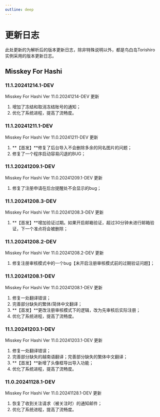 ```yaml
---
outline: deep
---
```


# 更新日志

此处更新的为解析后的版本更新日志，除非特殊说明以外，都是鸟白岛Torishiro实例采用的版本更新日志。

## Misskey For Hashi

### 11.1.20241214.1-DEV 

Misskey For Hashi Ver 11.0.20241214-DEV 更新

1. 增加了冻结和取消冻结账号的通知；
2. 优化了系统进程，提高了流畅度。

### 11.1.20241211.1-DEV 

Misskey For Hashi Ver 11.0.20241211-DEV 更新

1.  **【首发】**修复了后台导入不会删除多余的同名图片的问题；
2. 修复了一个程序启动容易闪退的BUG；

### 11.1.20241209.1-DEV 

Misskey For Hashi Ver 11.0.20241209.1-DEV 更新

1. 修复了注册申请在后台提醒处不会显示的bug；

### 11.1.20241208.3-DEV 

Misskey For Hashi Ver 11.0.20241208.3-DEV 更新

1.  **【首发】**增加验证过期。如果开启邮箱验证，超过30分钟未进行邮箱验证，下一个准点将会被删除；

### 11.1.20241208.2-DEV 

Misskey For Hashi Ver 11.0.20241208.2-DEV 更新

1. 修复注册审核模式中的一个bug【未开启注册审核模式前的过期验证问题】；

### 11.1.20241208.1-DEV 

Misskey For Hashi Ver 11.0.20241208.1-DEV 更新

1. 修复一处翻译错误；
2. 完善部分缺失的繁体/简体中文翻译；
3.  **【首发】**更改注册审核模式下的逻辑，改为先审核后实际注册；
4. 优化了系统进程，提高了流畅度。

### 11.1.20241203.1-DEV 

Misskey For Hashi Ver 11.0.20241203.1-DEV 更新

1. 修复一处翻译错误；
2. 完善部分缺失的越南语翻译；完善部分缺失的繁体中文翻译；
3.  **【首发】**新增了头像框导出导入功能；
4. 优化了系统进程，提高了流畅度。

### 11.0.20241128.1-DEV 

Misskey For Hashi Ver 11.0.20241128.1-DEV  更新

1. 恢复了收到关注请求（被关注时）的通知邮件；
2. 优化了系统进程，提高了流畅度。